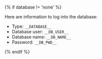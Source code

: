 {% if database != 'none' %}

Here are information to log into the database:

- Type: `__DATABASE__`
- Database user: `__DB_USER__`
- Database name: `__DB_NAME__`
- Password: `__DB_PWD__`

{% endif %}